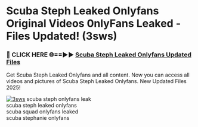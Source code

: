 # Scuba Steph Leaked Onlyfans Original Videos 0nlyFans Leaked - Files Updated! (3sws)

<h3>🔴 CLICK HERE 🌐==►► <a href="https://tinyurl.com/4seja8ks" rel="nofollow">Scuba Steph Leaked Onlyfans Updated Files</a></h3>

Get Scuba Steph Leaked Onlyfans and all content. Now you can access all videos and pictures of Scuba Steph Leaked Onlyfans. New Updated Files 2025!

[![3sws](https://i.imgur.com/EWjZXRe.gif)](https://tinyurl.com/4seja8ks)
scuba steph onlyfans leak<br>
scuba steph leaked onlyfans<br>
scuba squad onlyfans leaked<br>
scuba stephanie onlyfans